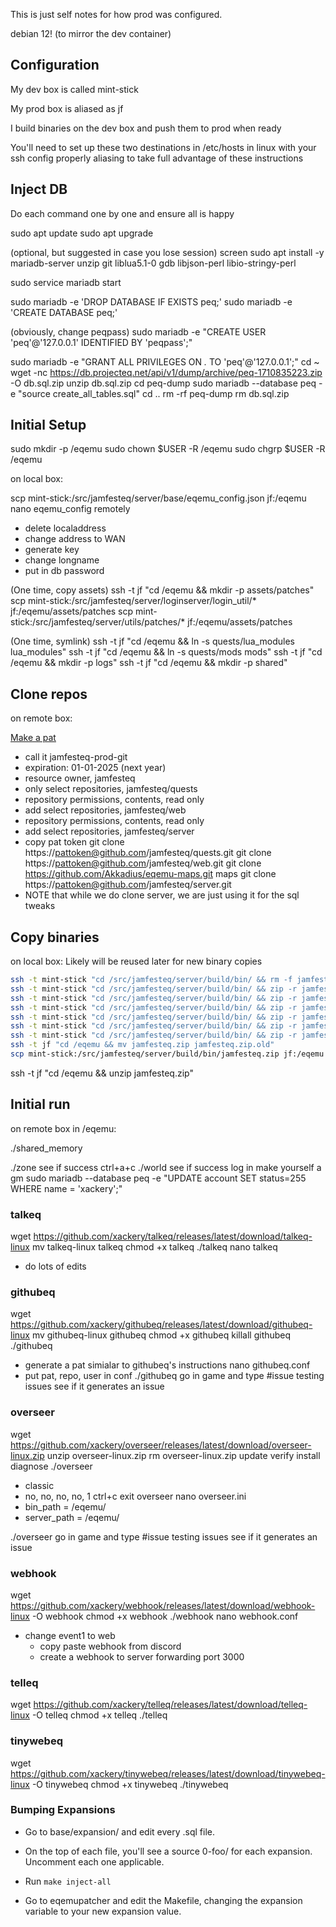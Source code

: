 This is just self notes for how prod was configured.

debian 12! (to mirror the dev container)

## Configuration

My dev box is called mint-stick

My prod box is aliased as jf

I build binaries on the dev box and push them to prod when ready

You'll need to set up these two destinations in /etc/hosts in linux with your ssh config properly aliasing to take full advantage of these instructions

## Inject DB

Do each command one by one and ensure all is happy

sudo apt update
sudo apt upgrade

(optional, but suggested in case you lose session)
screen
sudo apt install -y mariadb-server unzip git liblua5.1-0 gdb libjson-perl libio-stringy-perl

sudo service mariadb start

sudo mariadb -e 'DROP DATABASE IF EXISTS peq;'
sudo mariadb -e 'CREATE DATABASE peq;'

(obviously, change peqpass)
sudo mariadb -e "CREATE USER 'peq'@'127.0.0.1' IDENTIFIED BY 'peqpass';"

sudo mariadb -e "GRANT ALL PRIVILEGES ON *.* TO 'peq'@'127.0.0.1';"
cd ~
wget -nc https://db.projecteq.net/api/v1/dump/archive/peq-1710835223.zip -O db.sql.zip
unzip db.sql.zip
cd peq-dump
sudo mariadb --database peq -e "source create_all_tables.sql"
cd ..
rm -rf peq-dump
rm db.sql.zip

## Initial Setup

sudo mkdir -p /eqemu
sudo chown $USER -R /eqemu
sudo chgrp $USER -R /eqemu

on local box:

scp mint-stick:/src/jamfesteq/server/base/eqemu_config.json jf:/eqemu
nano eqemu_config remotely
- delete localaddress
- change address to WAN
- generate key
- change longname
- put in db password

(One time, copy assets)
ssh -t jf "cd /eqemu && mkdir -p assets/patches"
scp mint-stick:/src/jamfesteq/server/loginserver/login_util/* jf:/eqemu/assets/patches
scp mint-stick:/src/jamfesteq/server/utils/patches/* jf:/eqemu/assets/patches

(One time, symlink)
ssh -t jf "cd /eqemu && ln -s quests/lua_modules lua_modules"
ssh -t jf "cd /eqemu && ln -s quests/mods mods"
ssh -t jf "cd /eqemu && mkdir -p logs"
ssh -t jf "cd /eqemu && mkdir -p shared"

## Clone repos

on remote box:

[Make a pat](https://github.com/settings/personal-access-tokens/new)
- call it jamfesteq-prod-git
- expiration: 01-01-2025 (next year)
- resource owner, jamfesteq
- only select repositories, jamfesteq/quests
- repository permissions, contents, read only
- add select repositories, jamfesteq/web
- repository permissions, contents, read only
- add select repositories, jamfesteq/server
- copy pat token
git clone https://pattoken@github.com/jamfesteq/quests.git
git clone https://pattoken@github.com/jamfesteq/web.git
git clone https://github.com/Akkadius/eqemu-maps.git maps
git clone https://pattoken@github.com/jamfesteq/server.git
- NOTE that while we do clone server, we are just using it for the sql tweaks


## Copy binaries

on local box:
Likely will be reused later for new binary copies

```sh
ssh -t mint-stick "cd /src/jamfesteq/server/build/bin/ && rm -f jamfesteq.zip"
ssh -t mint-stick "cd /src/jamfesteq/server/build/bin/ && zip -r jamfesteq.zip zone"
ssh -t mint-stick "cd /src/jamfesteq/server/build/bin/ && zip -r jamfesteq.zip world"
ssh -t mint-stick "cd /src/jamfesteq/server/build/bin/ && zip -r jamfesteq.zip shared_memory"
ssh -t mint-stick "cd /src/jamfesteq/server/build/bin/ && zip -r jamfesteq.zip *.a"
ssh -t mint-stick "cd /src/jamfesteq/server/build/bin/ && zip -r jamfesteq.zip queryserv"
ssh -t mint-stick "cd /src/jamfesteq/server/build/bin/ && zip -r jamfesteq.zip ucs"
ssh -t jf "cd /eqemu && mv jamfesteq.zip jamfesteq.zip.old"
scp mint-stick:/src/jamfesteq/server/build/bin/jamfesteq.zip jf:/eqemu
```

ssh -t jf "cd /eqemu && unzip jamfesteq.zip"


## Initial run

on remote box in /eqemu:

./shared_memory

./zone
see if success
ctrl+a+c
./world
see if success
log in
make yourself a gm
sudo mariadb --database peq -e "UPDATE account SET status=255 WHERE name = 'xackery';"

### talkeq
wget https://github.com/xackery/talkeq/releases/latest/download/talkeq-linux
mv talkeq-linux talkeq
chmod +x talkeq
./talkeq
nano talkeq
- do lots of edits

### githubeq

wget https://github.com/xackery/githubeq/releases/latest/download/githubeq-linux
mv githubeq-linux githubeq
chmod +x githubeq
killall githubeq
./githubeq
- generate a pat simialar to githubeq's instructions
nano githubeq.conf
- put pat, repo, user in conf
./githubeq
go in game and type #issue testing issues
see if it generates an issue

### overseer

wget https://github.com/xackery/overseer/releases/latest/download/overseer-linux.zip
unzip overseer-linux.zip
rm overseer-linux.zip update verify install diagnose
./overseer
- classic
- no, no, no, no, 1
ctrl+c exit overseer
nano overseer.ini
- bin_path = /eqemu/
- server_path = /eqemu/

./overseer
go in game and type #issue testing issues
see if it generates an issue

### webhook

wget https://github.com/xackery/webhook/releases/latest/download/webhook-linux -O webhook
chmod +x webhook
./webhook
nano webhook.conf
- change event1 to web
	- copy paste webhook from discord
	- create a webhook to server forwarding port 3000

### telleq

wget https://github.com/xackery/telleq/releases/latest/download/telleq-linux -O telleq
chmod +x telleq
./telleq

### tinywebeq

wget https://github.com/xackery/tinywebeq/releases/latest/download/tinywebeq-linux -O tinywebeq
chmod +x tinywebeq
./tinywebeq

### Bumping Expansions

- Go to base/expansion/ and edit every .sql file.
- On the top of each file, you'll see a source 0-foo/ for each expansion. Uncomment each one applicable.
- Run `make inject-all`

- Go to eqemupatcher and edit the Makefile, changing the expansion variable to your new expansion value.


